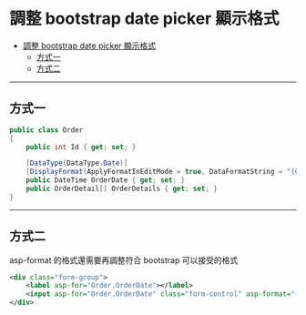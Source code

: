 # 調整 bootstrap date picker 顯示格式

- [調整 bootstrap date picker 顯示格式](#%e8%aa%bf%e6%95%b4-bootstrap-date-picker-%e9%a1%af%e7%a4%ba%e6%a0%bc%e5%bc%8f)
  - [方式一](#%e6%96%b9%e5%bc%8f%e4%b8%80)
  - [方式二](#%e6%96%b9%e5%bc%8f%e4%ba%8c)

---

## 方式一

```csharp
public class Order
{
    public int Id { get; set; }

    [DataType(DataType.Date)]
    [DisplayFormat(ApplyFormatInEditMode = true, DataFormatString = "{0:yyyy/MM/dd}")]
    public DateTime OrderDate { get; set; }
    public OrderDetail[] OrderDetails { get; set; }
}
```

---

## 方式二

asp-format 的格式還需要再調整符合 bootstrap 可以接受的格式

```xml
<div class="form-group">
    <label asp-for="Order.OrderDate"></label>
    <input asp-for="Order.OrderDate" class="form-control" asp-format="{0:yyyy/MM/dd}" type="date"/>
</div>
```
